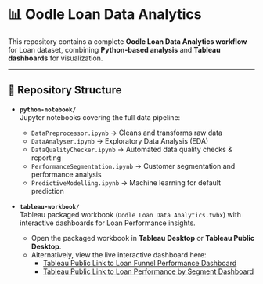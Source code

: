 # 📊 Oodle Loan Data Analytics

This repository contains a complete **Oodle Loan Data Analytics workflow** for Loan dataset, combining **Python-based analysis** and **Tableau dashboards** for visualization.  

---

## 📁 Repository Structure

- **`python-notebook/`**  
  Jupyter notebooks covering the full data pipeline:  
  - `DataPreprocessor.ipynb` → Cleans and transforms raw data  
  - `DataAnalyser.ipynb` → Exploratory Data Analysis (EDA)  
  - `DataQualityChecker.ipynb` → Automated data quality checks & reporting  
  - `PerformanceSegmentation.ipynb` → Customer segmentation and performance analysis  
  - `PredictiveModelling.ipynb` → Machine learning for default prediction  

- **`tableau-workbook/`**  
  Tableau packaged workbook (`Oodle Loan Data Analytics.twbx`) with interactive dashboards for Loan Performance insights.  
  - Open the packaged workbook in **Tableau Desktop** or **Tableau Public Desktop**.
  - Alternatively, view the live interactive dashboard here:
    - [Tableau Public Link to Loan Funnel Performance Dashboard](https://public.tableau.com/views/Oodle-LoanFunnelPerformanceDashboard/LoanFunnelPerformanceDashboard?:language=en-US&:sid=&:redirect=auth&:display_count=n&:origin=viz_share_link)
    - [Tableau Public Link to Loan Performance by Segment Dashboard](https://public.tableau.com/views/Oodle-LoanPerformancebySegmentDashboard/LoanPerformancebySegmentDashboard?:language=en-US&:sid=&:redirect=auth&:display_count=n&:origin=viz_share_link)

